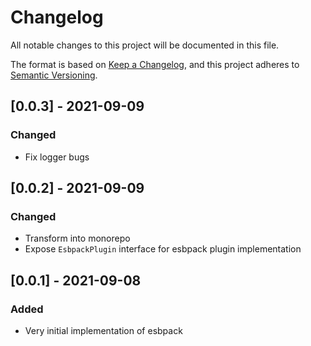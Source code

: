 # Changelog
All notable changes to this project will be documented in this file.

The format is based on [Keep a Changelog](https://keepachangelog.com/en/1.0.0/),
and this project adheres to [Semantic Versioning](https://semver.org/spec/v2.0.0.html).

## [0.0.3] - 2021-09-09
### Changed
- Fix logger bugs

## [0.0.2] - 2021-09-09
### Changed
- Transform into monorepo
- Expose `EsbpackPlugin` interface for esbpack plugin implementation

## [0.0.1] - 2021-09-08
### Added
- Very initial implementation of esbpack
